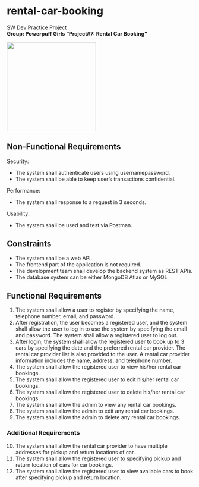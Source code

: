 # rental-car-booking
SW Dev Practice Project  
**Group: Powerpuff Girls “Project#7: Rental Car Booking”**

<img src="https://img.freepik.com/free-vector/rental-car-service-abstract-concept-illustration_335657-1846.jpg?w=996&t=st=1679222329~exp=1679222929~hmac=89002a9a06b778c1782aa4a233b3cf82121d898efb8f016552ea64a4cb26736d" width="240">

## Non-Functional Requirements
Security:
- The system shall authenticate users using usernamepassword.
- The system shall be able to keep user’s transactions confidential.

Performance:
- The system shall response to a request in 3 seconds.

Usability:
- The system shall be used and test via Postman.

## Constraints
- The system shall be a web API.
- The frontend part of the application is not required.
- The development team shall develop the backend system as REST APIs.
- The database system can be either MongoDB Atlas or MySQL

## Functional Requirements
1. The system shall allow a user to register by specifying the name, telephone number, email, and
password.
2. After registration, the user becomes a registered user, and the system shall allow the user to log in to
use the system by specifying the email and password. The system shall allow a registered user to log
out.
3. After login, the system shall allow the registered user to book up to 3 cars by specifying the date and
the preferred rental car provider. The rental car provider list is also provided to the user. A rental car
provider information includes the name, address, and telephone number.
4. The system shall allow the registered user to view his/her rental car bookings.
5. The system shall allow the registered user to edit his/her rental car bookings.
6. The system shall allow the registered user to delete his/her rental car bookings.
7. The system shall allow the admin to view any rental car bookings.
8. The system shall allow the admin to edit any rental car bookings.
9. The system shall allow the admin to delete any rental car bookings.
### Additional Requirements
10. The system shall allow the rental car provider to have multiple addresses for pickup and return locations of car.
11. The system shall allow the registered user to specifying pickup and return location of cars for car bookings.
12. The system shall allow the registered user to view available cars to book after specifying pickup and return location.
